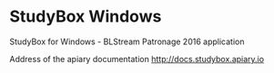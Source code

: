 # StudyBox Windows
StudyBox for Windows - BLStream Patronage 2016 application

Address of the apiary documentation
http://docs.studybox.apiary.io

